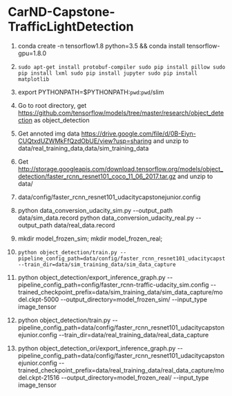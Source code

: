 # CarND-Capstone-TrafficLightDetection

1. conda create -n tensorflow1.8 python=3.5 && conda install tensorflow-gpu=1.8.0

2. `sudo apt-get install protobuf-compiler
   sudo pip install pillow
   sudo pip install lxml
   sudo pip install jupyter
   sudo pip install matplotlib`

3. 	export PYTHONPATH=$PYTHONPATH:`pwd`:`pwd`/slim

4. 	Go to root directory,  get https://github.com/tensorflow/models/tree/master/research/object_detection  as object_detection

5. 	Get annoted img data https://drive.google.com/file/d/0B-Eiyn-CUQtxdUZWMkFfQzdObUE/view?usp=sharing and unzip to data/real_training_data,data/sim_training_data

6. 	Get http://storage.googleapis.com/download.tensorflow.org/models/object_detection/faster_rcnn_resnet101_coco_11_06_2017.tar.gz and unzip to data/

7. 	data/config/faster_rcnn_resnet101_udacitycapstonejunior.config

8. 	python data_conversion_udacity_sim.py --output_path data/sim_data.record
	python data_conversion_udacity_real.py --output_path data/real_data.record

9.	mkdir model_frozen_sim; 
	mkdir model_frozen_real; 
10. 	python object_detection/train.py --pipeline_config_path=data/config/faster_rcnn_resnet101_udacitycapstonejunior.config --train_dir=data/sim_training_data/sim_data_capture

11. python object_detection/export_inference_graph.py --pipeline_config_path=config/faster_rcnn-traffic-udacity_sim.config --trained_checkpoint_prefix=data/sim_training_data/sim_data_capture/model.ckpt-5000 --output_directory=model_frozen_sim/ --input_type image_tensor

12.	python object_detection/train.py --pipeline_config_path=data/config/faster_rcnn_resnet101_udacitycapstonejunior.config --train_dir=data/real_training_data/real_data_capture

13.	python object_detection_ori/export_inference_graph.py --pipeline_config_path=data/config/faster_rcnn_resnet101_udacitycapstonejunior.config --trained_checkpoint_prefix=data/real_training_data/real_data_capture/model.ckpt-21516 --output_directory=model_frozen_real/ --input_type image_tensor
